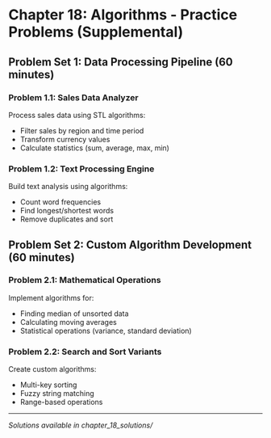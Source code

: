 # Chapter 18: Algorithms - Practice Problems (Supplemental)

## Problem Set 1: Data Processing Pipeline (60 minutes)

### Problem 1.1: Sales Data Analyzer
Process sales data using STL algorithms:
- Filter sales by region and time period
- Transform currency values
- Calculate statistics (sum, average, max, min)

### Problem 1.2: Text Processing Engine
Build text analysis using algorithms:
- Count word frequencies
- Find longest/shortest words
- Remove duplicates and sort

## Problem Set 2: Custom Algorithm Development (60 minutes)

### Problem 2.1: Mathematical Operations
Implement algorithms for:
- Finding median of unsorted data
- Calculating moving averages
- Statistical operations (variance, standard deviation)

### Problem 2.2: Search and Sort Variants
Create custom algorithms:
- Multi-key sorting
- Fuzzy string matching
- Range-based operations

---

*Solutions available in chapter_18_solutions/*